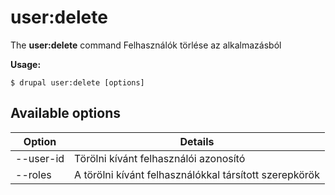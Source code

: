 # user:delete
The **user:delete** command Felhasználók törlése az alkalmazásból

**Usage:**
```
$ drupal user:delete [options] 
```

## Available options
Option | Details
-------|-------------
--user-id | Törölni kívánt felhasználói azonosító
--roles | A törölni kívánt felhasználókkal társított szerepkörök
